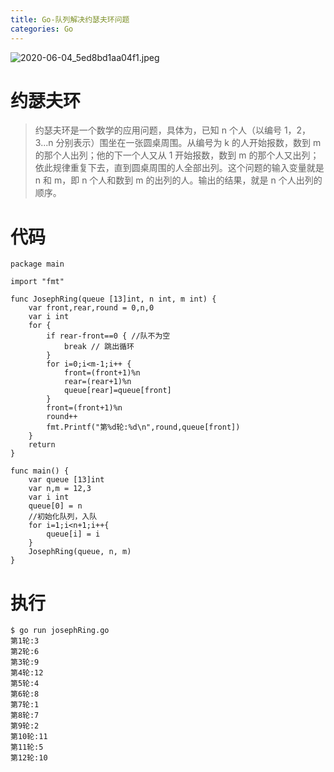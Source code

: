 ```yaml
---
title: Go-队列解决约瑟夫环问题
categories: Go
---
```


![2020-06-04_5ed8bd1aa04f1.jpeg](https://upload-images.jianshu.io/upload_images/15325592-ad22456d2877807a.jpeg?imageMogr2/auto-orient/strip%7CimageView2/2/w/1240)
<!-- more -->

#  约瑟夫环

> 约瑟夫环是一个数学的应用问题，具体为，已知 n 个人（以编号 1，2，3...n 分别表示）围坐在一张圆桌周围。从编号为 k 的人开始报数，数到 m 的那个人出列；他的下一个人又从 1 开始报数，数到 m 的那个人又出列；依此规律重复下去，直到圆桌周围的人全部出列。这个问题的输入变量就是 n 和 m，即 n 个人和数到 m 的出列的人。输出的结果，就是 n 个人出列的顺序。

#  代码

```
package main

import "fmt"

func JosephRing(queue [13]int, n int, m int) {
	var front,rear,round = 0,n,0
	var i int
	for {
		if rear-front==0 { //队不为空 
			break // 跳出循环
		}
		for i=0;i<m-1;i++ {
			front=(front+1)%n
			rear=(rear+1)%n
			queue[rear]=queue[front]
		}
		front=(front+1)%n
		round++
		fmt.Printf("第%d轮:%d\n",round,queue[front])
	}
	return
}

func main() {
	var queue [13]int
	var n,m = 12,3
	var i int
	queue[0] = n
	//初始化队列，入队 
	for i=1;i<n+1;i++{
		queue[i] = i
	}
	JosephRing(queue, n, m)
}
```

#  执行

```
$ go run josephRing.go
第1轮:3
第2轮:6
第3轮:9
第4轮:12
第5轮:4
第6轮:8
第7轮:1
第8轮:7
第9轮:2
第10轮:11
第11轮:5
第12轮:10
```


